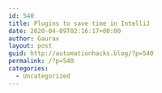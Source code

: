 ```yaml
---
id: 540
title: Plugins to save time in IntelliJ
date: 2020-04-09T02:16:17+00:00
author: Gaurav
layout: post
guid: http://automationhacks.blog/?p=540
permalink: /?p=540
categories:
  - Uncategorized
---
```

